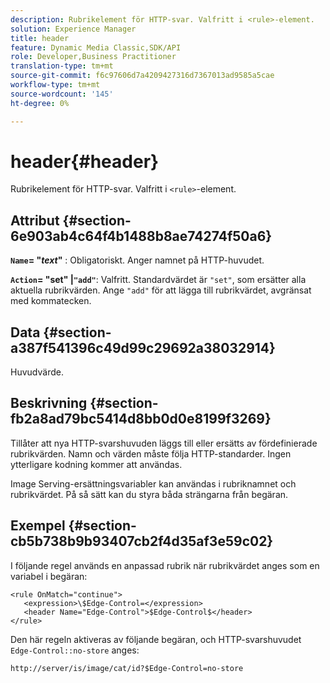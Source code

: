 ```yaml
---
description: Rubrikelement för HTTP-svar. Valfritt i <rule>-element.
solution: Experience Manager
title: header
feature: Dynamic Media Classic,SDK/API
role: Developer,Business Practitioner
translation-type: tm+mt
source-git-commit: f6c97606d7a4209427316d7367013ad9585a5cae
workflow-type: tm+mt
source-wordcount: '145'
ht-degree: 0%

---
```



# header{#header}

Rubrikelement för HTTP-svar. Valfritt i `<rule>`-element.

## Attribut {#section-6e903ab4c64f4b1488b8ae74274f50a6}

**`Name`= &quot;*text*&quot;** : Obligatoriskt. Anger namnet på HTTP-huvudet.

**`Action`= &quot;set&quot; |`"add"`**: Valfritt. Standardvärdet är `"set"`, som ersätter alla aktuella rubrikvärden. Ange `"add"` för att lägga till rubrikvärdet, avgränsat med kommatecken.

## Data {#section-a387f541396c49d99c29692a38032914}

Huvudvärde.

## Beskrivning {#section-fb2a8ad79bc5414d8bb0d0e8199f3269}

Tillåter att nya HTTP-svarshuvuden läggs till eller ersätts av fördefinierade rubrikvärden. Namn och värden måste följa HTTP-standarder. Ingen ytterligare kodning kommer att användas.

Image Serving-ersättningsvariabler kan användas i rubriknamnet och rubrikvärdet. På så sätt kan du styra båda strängarna från begäran.

## Exempel {#section-cb5b738b9b93407cb2f4d35af3e59c02}

I följande regel används en anpassad rubrik när rubrikvärdet anges som en variabel i begäran:

```
<rule OnMatch="continue">
   <expression>\$Edge-Control=</expression>
   <header Name="Edge-Control">$Edge-Control$</header>
</rule>
```

Den här regeln aktiveras av följande begäran, och HTTP-svarshuvudet `Edge-Control::no-store` anges:

`http://server/is/image/cat/id?$Edge-Control=no-store`
